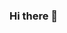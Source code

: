 ### Hi there 👋

<!--
**viththiananth/viththiananth** is a ✨ _special_ ✨ repository because its `README.md` (this file) appears on your GitHub profile.

Here are some ideas to get you started:

- 🔭 I’m currently working on Machine Learning Projects
- 🌱 I’m currently learning R & Deep Learning
- 👯 I’m looking to collaborate on anyone who intersted
- 🤔 I’m looking for help with all
- 💬 Ask me about Deep Learning
- 📫 How to reach me: viththiananth@gmail.com
- 😄 Pronouns: ...
- ⚡ Fun fact: ...
-->
